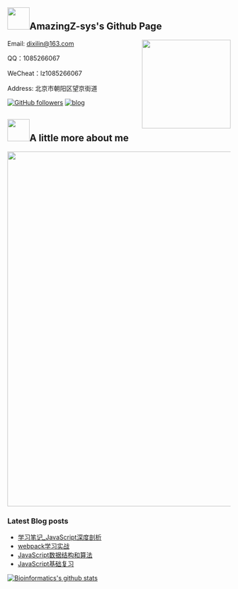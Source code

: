 ## <img src="https://tva1.sinaimg.cn/large/0081Kckwly1glvd0omkfzj30ds0dsaax.jpg" width=50>AmazingZ-sys's Github Page



<img align='right' src='https://tva1.sinaimg.cn/large/0081Kckwly1glvd1xdo3vg305k05kaa0.gif' width='200"'>

Email: dixilin@163.com

QQ：1085266067

WeCheat：lz1085266067

Address: 北京市朝阳区望京街道

[![GitHub followers](https://img.shields.io/github/followers/AmazingZ-sys?label=Follow&style=social)](https://github.com/AmazingZ-sys)
[![blog](https://tva1.sinaimg.cn/large/0081Kckwly1glvd45veqbj300u00u7b2.jpg)](https://www.zhouxiaozhao.cn/)

## <img src="https://tva1.sinaimg.cn/large/0081Kckwly1glvd56qtxlg30dc0bc75z.gif" width="50">A little more about me

<img src="https://tva1.sinaimg.cn/large/0081Kckwly1glvd64k10hg30c305ldgr.gif" width="800">

### Latest Blog posts
<!-- BLOG-POST-LIST:START -->

- [学习笔记_JavaScript深度剖析](http://linzhi.group/views/%E5%89%8D%E7%AB%AF/%E5%AD%A6%E4%B9%A0%E7%AC%94%E8%AE%B0_JavaScript%E6%B7%B1%E5%BA%A6%E5%89%96%E6%9E%90.html#%E5%87%BD%E6%95%B0%E5%BC%8F%E7%BC%96%E7%A8%8B)
- [webpack学习实战](http://linzhi.group/views/%E5%89%8D%E7%AB%AF/%E6%B7%B1%E5%85%A5%E6%B5%85%E5%87%BAwebpack.html#%E5%89%8D%E8%A8%80)
- [JavaScript数据结构和算法](http://linzhi.group/views/%E5%89%8D%E7%AB%AF/JavaScript%E6%95%B0%E6%8D%AE%E7%BB%93%E6%9E%84%E5%92%8C%E7%AE%97%E6%B3%95.html#%E5%89%8D%E8%A8%80)
- [JavaScript基础复习](http://linzhi.group/views/%E5%89%8D%E7%AB%AF/JavaScript%E5%9F%BA%E7%A1%80.html#javascript%E7%9A%84%E6%95%B0%E6%8D%AE%E7%B1%BB%E5%9E%8B)
  <!-- BLOG-POST-LIST:END -->

[![Bioinformatics's github stats](https://github-readme-stats.vercel.app/api?username=AmazingZ-sys&show_icons=true&title_color=fff&icon_color=79ff97&text_color=9f9f9f&bg_color=151515&count_private=true)](http://www.linzhi.group)